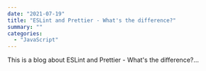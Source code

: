 ```yaml
---
date: "2021-07-19"
title: "ESLint and Prettier - What's the difference?"
summary: ""
categories:
  - "JavaScript"
---
```


This is a blog about ESLint and Prettier - What's the difference?...